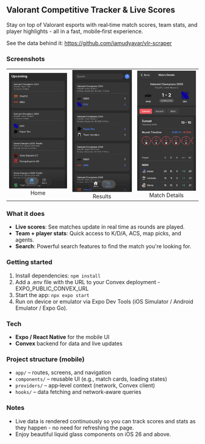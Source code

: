 ## Valorant Competitive Tracker & Live Scores

Stay on top of Valorant esports with real‑time match scores, team stats, and player highlights - all in a fast, mobile‑first experience.

See the data behind it: https://github.com/iamudyavar/vlr-scraper

### Screenshots
<table>
  <tr>
    <td align="center">
      <img src="./assets/screenshots/homepage.jpg" alt="Home" width="260" />
      <div>Home</div>
    </td>
    <td align="center">
      <img src="./assets/screenshots/results.jpg" alt="Results" width="260" />
      <div>Results</div>
    </td>
    <td align="center">
      <img src="./assets/screenshots/matchdetails.png" alt="Match Details" width="260" />
      <div>Match Details</div>
    </td>
  </tr>
  
</table>

### What it does
- **Live scores**: See matches update in real time as rounds are played.
- **Team + player stats**: Quick access to K/D/A, ACS, map picks, and agents.
- **Search**: Powerful search features to find the match you're looking for.

### Getting started
1. Install dependencies: `npm install`
2. Add a .env file with the URL to your Convex deployment - EXPO_PUBLIC_CONVEX_URL
2. Start the app: `npx expo start`
3. Run on device or emulator via Expo Dev Tools (iOS Simulator / Android Emulator / Expo Go).

### Tech
- **Expo / React Native** for the mobile UI
- **Convex** backend for data and live updates

### Project structure (mobile)
- `app/` – routes, screens, and navigation
- `components/` – reusable UI (e.g., match cards, loading states)
- `providers/` – app‑level context (network, Convex client)
- `hooks/` – data fetching and network‑aware queries

### Notes
- Live data is rendered continuously so you can track scores and stats as they happen - no need for refreshing the page.
- Enjoy beautiful liquid glass components on iOS 26 and above.
